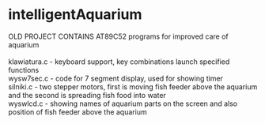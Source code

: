 # intelligentAquarium
OLD PROJECT CONTAINS AT89C52 programs for improved care of aquarium
<br><br>
klawiatura.c - keyboard support, key combinations launch specified functions
<br>wysw7sec.c - code for 7 segment display, used for showing timer 
<br>silniki.c - two stepper motors, first is moving fish feeder above the aquarium and the second is spreading fish food into water
<br>wyswlcd.c - showing names of aquarium parts on the screen and also position of fish feeder above the aquarium
